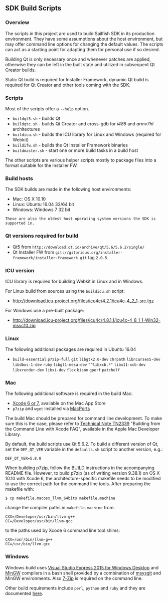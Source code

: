 ## SDK Build Scripts

### Overview

The scripts in this project are used to build Sailfish SDK in its
production environment. They have some assumptions about the host
environment, but may offer command line options for changing the
default values. The scripts can act as a starting point for adapting
them for personal use if so desired.

Building Qt is only necessary once and whenever patches are
applied, otherwise they can be left in the built state and utilized in
subsequent Qt Creator builds.

Static Qt build is required for Installer Framework, dynamic Qt build is
required for Qt Creator and other tools coming with the SDK.

### Scripts

Most of the scripts offer a `--help` option.

* `buildqt5.sh` - builds Qt
* `buildqtc.sh` - builds Qt Creator and cross-gdb for *i486* and *armv7hl* architectures
* `buildicu.sh` - builds the ICU library for Linux and Windows (required for Webkit)
* `buildifw.sh` - builds the Qt Installer Framework binaries
* `buildmaster.sh` - start one or more build tasks in a build host

The other scripts are various helper scripts mostly to package files
into a format suitable for the Installer FW.

### Build hosts

The SDK builds are made in the following host environments:

* Mac:     OS X 10.10
* Linux:   Ubuntu 16.04 32/64 bit
* Windows: Windows 7 32 bit

`These are also the oldest host operating system versions the SDK is supported in.`

### Qt versions required for build

* Qt5 from `http://download.qt.io/archive/qt/5.6/5.6.2/single/`
* Qt Installer FW from `git://gitorious.org/installer-framework/installer-framework.git` tag `2.0.5`

### ICU version

ICU library is required for building Webkit in Linux and in Windows.

For Linux build from sources using the `buildicu.sh` script:

* http://download.icu-project.org/files/icu4c/4.2.1/icu4c-4_2_1-src.tgz

For Windows use a pre-built package:

* http://download.icu-project.org/files/icu4c/4.8.1.1/icu4c-4_8_1_1-Win32-msvc10.zip

### Linux

The following additional packages are required in Ubuntu 16.04

* `build-essential` `p7zip-full` `git` `libgtk2.0-dev` `chrpath` `libncurses5-dev` `libdbus-1-dev`
  `ruby` `libgl1-mesa-dev` `"^libxcb.*"` `libx11-xcb-dev` `libxrender-dev` `libxi-dev` `flex`
  `bison` `gperf` `patchelf`

### Mac

The following additional software is required in the build Mac:

* [Xcode 6 or 7][9], available on the Mac App Store
* `p7zip` and `wget` installed via [MacPorts][1]

[9]: https://itunes.apple.com/fi/app/xcode/id497799835?mt=12
[1]: https://www.macports.org/

The build Mac should be prepared for command line development. To make sure
this is the case, please refer to [Technical Note TN2339][11] "Building from
the Command Line with Xcode FAQ", available in the Apple Mac Developer Library.

[11]: https://developer.apple.com/library/mac/technotes/tn2339/_index.html#//apple_ref/doc/uid/DTS40014588

By default, the build scripts use Qt 5.6.2. To build a different version of Qt,
set the `DEF_QT_VER` variable in the `defaults.sh` script to another version, e.g.:

```
DEF_QT_VER=5.8.0
```

When building p7zip, follow the BUILD instructions in the accompanying README
file. However, to build p7zip (as of writing version 9.38.1) on OS X 10.10 with
Xcode 6, the architecture-specific makefile needs to be modified to use the
correct path for the command line tools. After preparing the makefile with:

```
$ cp makefile.macosx_llvm_64bits makefile.machine
```

change the compiler paths in `makefile.machine` from:

```
CXX=/Developer/usr/bin/llvm-g++
CC=/Developer/usr/bin/llvm-gcc
```

to the paths used by Xcode 6 command line tool shims:

```
CXX=/usr/bin/llvm-g++
CC=/usr/bin/llvm-gcc
```

### Windows

Windows build uses [Visual Studio Express 2015 for Windows Desktop][2] and [MinGW][4] compilers in a bash
shell provided by a combination of [msysgit][3] and MinGW environments. Also [7-Zip][5] is required on the command line.

Other build requirements include `perl`, `python` and `ruby` and they are documented [here][7].

[2]: http://www.visualstudio.com/en-us/downloads
[3]: http://code.google.com/p/msysgit/
[4]: http://sourceforge.net/projects/mingw/files/Installer/
[5]: http://www.7-zip.org/
[6]: https://bugreports.qt-project.org/browse/QTBUG-26844
[7]: http://qt-project.org/doc/qt-5/windows-requirements.html

